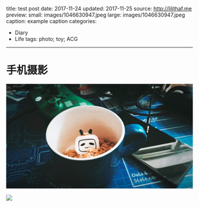 title: test post
date: 2017-11-24
updated: 2017-11-25
source: http://lilithaf.me
preview: 
    small: images/1046630947.jpeg
    large: images/1046630947.jpeg
    caption: example caption
categories:
   - Diary
   - Life
tags: photo; toy; ACG
---

# 手机摄影

![](./images/1046630947.jpeg)

![](./images/IMG_20171123_124448.jpg)